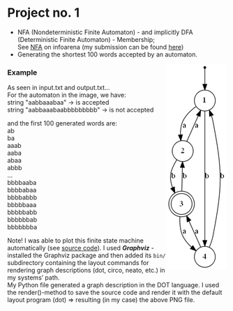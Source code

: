 #  Project no. 1



- NFA (Nondeterministic Finite Automaton) - and implicitly DFA (Deterministic Finite Automaton) - Membership;\
 See [NFA](https://infoarena.ro/problema/nfa) on infoarena (my submission can be found [here](https://infoarena.ro/job_detail/2590331))
- Generating the shortest 100 words accepted by an automaton.

<img align="right" src="draw-finite-state-machine/automaton.gv.png">

### Example
As seen in input.txt and output.txt...\
For the automaton in the image, we have:\
string "aabbaaabaa" -> is accepted\
string "aabbaaabaabbbbbbbbb" -> is not accepted

and the first 100 generated words are:\
ab\
ba\
aaab\
aaba\
abaa\
abbb\
...\
bbbbaaba\
bbbbabaa\
bbbbabbb\
bbbbbaaa\
bbbbbabb\
bbbbbbab\
bbbbbbba

Note! I was able to plot this finite state machine automatically (see [source code](draw-finite-state-machine/app.py)). I used ***Graphviz*** - installed the Graphviz package and then added its `bin/` subdirectory containing the layout commands for rendering graph descriptions (dot, circo, neato, etc.) in my systems’ path.\
My Python file generated a graph description in the DOT language. I used the render()-method to save the source code and render it with the default layout program (dot) => resulting (in my case) the above PNG file.
